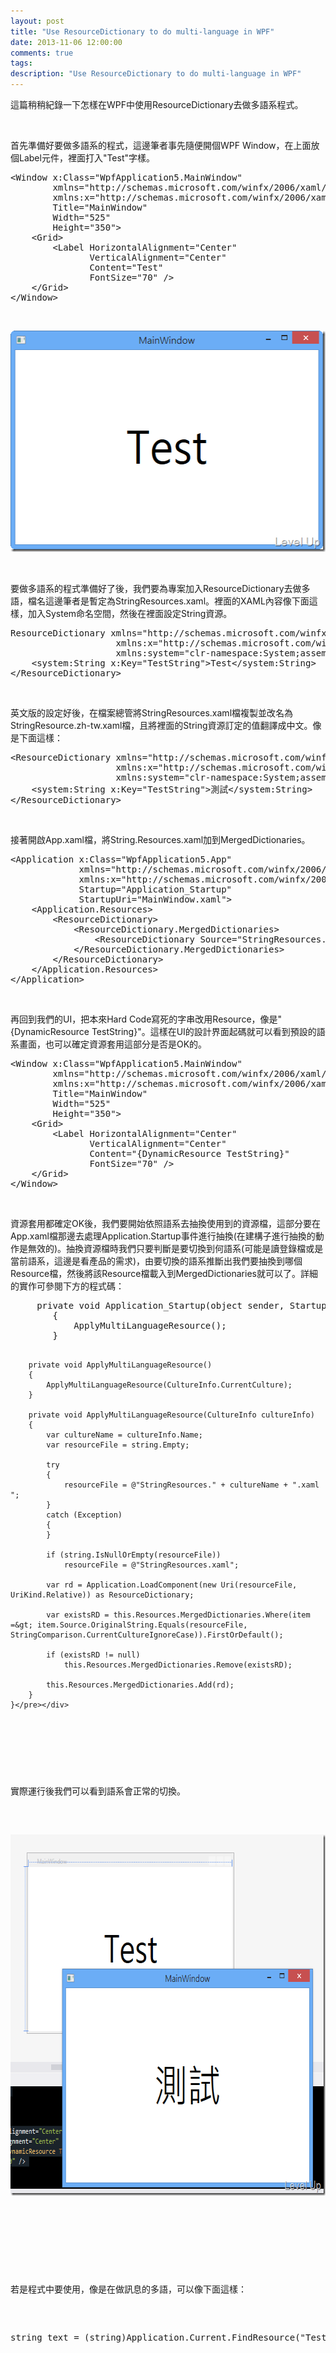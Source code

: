 ```yaml
---
layout: post
title: "Use ResourceDictionary to do multi-language in WPF"
date: 2013-11-06 12:00:00
comments: true
tags: 
description: "Use ResourceDictionary to do multi-language in WPF"
---
```

<p>這篇稍稍紀錄一下怎樣在WPF中使用ResourceDictionary去做多語系程式。</p>  <p> </p>  <p>首先準備好要做多語系的程式，這邊筆者事先隨便開個WPF Window，在上面放個Label元件，裡面打入"Test"字樣。</p>  <p>   </p><div id="scid:812469c5-0cb0-4c63-8c15-c81123a09de7:99638646-f575-42f1-b0c8-1f5675ff1fd2" class="wlWriterSmartContent" style="float: none; padding-bottom: 0px; padding-top: 0px; padding-left: 0px; margin: 0px; display: inline; padding-right: 0px"><pre name="code" class="xml">&lt;Window x:Class="WpfApplication5.MainWindow"
        xmlns="http://schemas.microsoft.com/winfx/2006/xaml/presentation"
        xmlns:x="http://schemas.microsoft.com/winfx/2006/xaml"
        Title="MainWindow"
        Width="525"
        Height="350"&gt;
    &lt;Grid&gt;
        &lt;Label HorizontalAlignment="Center"
               VerticalAlignment="Center"
               Content="Test"
               FontSize="70" /&gt;
    &lt;/Grid&gt;
&lt;/Window&gt;
</pre></div>


<p> </p>

<p><img style="border-top: 0px; border-right: 0px; border-bottom: 0px; border-left: 0px" border="0" alt="image" src="\images\posts\4066d006-7d5c-4080-9dd8-fbe285bc438d\image_thumb_1.png" width="529" height="354" /> </p>

<p> </p>

<p>要做多語系的程式準備好了後，我們要為專案加入ResourceDictionary去做多語，檔名這邊筆者是暫定為StringResources.xaml。裡面的XAML內容像下面這樣，加入System命名空間，然後在裡面設定String資源。</p>

<div id="scid:812469c5-0cb0-4c63-8c15-c81123a09de7:000d1acc-3ccb-4fcc-b114-4a0894ee147b" class="wlWriterSmartContent" style="float: none; padding-bottom: 0px; padding-top: 0px; padding-left: 0px; margin: 0px; display: inline; padding-right: 0px"><pre name="code" class="xml">ResourceDictionary xmlns="http://schemas.microsoft.com/winfx/2006/xaml/presentation"
                    xmlns:x="http://schemas.microsoft.com/winfx/2006/xaml"
                    xmlns:system="clr-namespace:System;assembly=mscorlib"&gt;
    &lt;system:String x:Key="TestString"&gt;Test&lt;/system:String&gt;
&lt;/ResourceDictionary&gt;</pre></div>

<p> </p>

<p>英文版的設定好後，在檔案總管將StringResources.xaml檔複製並改名為StringResource.zh-tw.xaml檔，且將裡面的String資源訂定的值翻譯成中文。像是下面這樣：</p>

<div id="scid:812469c5-0cb0-4c63-8c15-c81123a09de7:da757e07-a1a3-49be-bad5-d836d751799b" class="wlWriterSmartContent" style="float: none; padding-bottom: 0px; padding-top: 0px; padding-left: 0px; margin: 0px; display: inline; padding-right: 0px"><pre name="code" class="xml">&lt;ResourceDictionary xmlns="http://schemas.microsoft.com/winfx/2006/xaml/presentation"
                    xmlns:x="http://schemas.microsoft.com/winfx/2006/xaml"
                    xmlns:system="clr-namespace:System;assembly=mscorlib"&gt;
    &lt;system:String x:Key="TestString"&gt;測試&lt;/system:String&gt;
&lt;/ResourceDictionary&gt;</pre></div>

<p> </p>

<p>接著開啟App.xaml檔，將String.Resources.xaml加到MergedDictionaries。</p>

<div id="scid:812469c5-0cb0-4c63-8c15-c81123a09de7:3e93a8c6-35f0-4ff3-b8ae-870906a52033" class="wlWriterSmartContent" style="float: none; padding-bottom: 0px; padding-top: 0px; padding-left: 0px; margin: 0px; display: inline; padding-right: 0px"><pre name="code" class="xml">&lt;Application x:Class="WpfApplication5.App"
             xmlns="http://schemas.microsoft.com/winfx/2006/xaml/presentation"
             xmlns:x="http://schemas.microsoft.com/winfx/2006/xaml"
             Startup="Application_Startup"
             StartupUri="MainWindow.xaml"&gt;
    &lt;Application.Resources&gt;
        &lt;ResourceDictionary&gt;
            &lt;ResourceDictionary.MergedDictionaries&gt;
                &lt;ResourceDictionary Source="StringResources.xaml" /&gt;
            &lt;/ResourceDictionary.MergedDictionaries&gt;
        &lt;/ResourceDictionary&gt;
    &lt;/Application.Resources&gt;
&lt;/Application&gt;</pre></div>

<p> </p>

<p>再回到我們的UI，把本來Hard Code寫死的字串改用Resource，像是"{DynamicResource TestString}"。這樣在UI的設計界面起碼就可以看到預設的語系畫面，也可以確定資源套用這部分是否是OK的。</p>

<div id="scid:812469c5-0cb0-4c63-8c15-c81123a09de7:6c0432f9-08db-4ae4-a916-c67eeab00af7" class="wlWriterSmartContent" style="float: none; padding-bottom: 0px; padding-top: 0px; padding-left: 0px; margin: 0px; display: inline; padding-right: 0px"><pre name="code" class="xml">&lt;Window x:Class="WpfApplication5.MainWindow"
        xmlns="http://schemas.microsoft.com/winfx/2006/xaml/presentation"
        xmlns:x="http://schemas.microsoft.com/winfx/2006/xaml"
        Title="MainWindow"
        Width="525"
        Height="350"&gt;
    &lt;Grid&gt;
        &lt;Label HorizontalAlignment="Center"
               VerticalAlignment="Center"
               Content="{DynamicResource TestString}"
               FontSize="70" /&gt;
    &lt;/Grid&gt;
&lt;/Window&gt;
</pre></div>

<p> </p>

<p>資源套用都確定OK後，我們要開始依照語系去抽換使用到的資源檔，這部分要在App.xaml檔那邊去處理Application.Startup事件進行抽換(在建構子進行抽換的動作是無效的)。抽換資源檔時我們只要判斷是要切換到何語系(可能是讀登錄檔或是當前語系，這邊是看產品的需求)，由要切換的語系推斷出我們要抽換到哪個Resource檔，然後將該Resource檔載入到MergedDictionaries就可以了。詳細的實作可參閱下方的程式碼：</p>

<div id="scid:812469c5-0cb0-4c63-8c15-c81123a09de7:f1d5afdb-227f-4a98-bc07-ca2d09ff7a2b" class="wlWriterSmartContent" style="float: none; padding-bottom: 0px; padding-top: 0px; padding-left: 0px; margin: 0px; display: inline; padding-right: 0px"><pre name="code" class="xml">		private void Application_Startup(object sender, StartupEventArgs e)
		{
			ApplyMultiLanguageResource();
		}

		private void ApplyMultiLanguageResource()
		{
			ApplyMultiLanguageResource(CultureInfo.CurrentCulture);
		}

		private void ApplyMultiLanguageResource(CultureInfo cultureInfo)
		{
			var cultureName = cultureInfo.Name;
			var resourceFile = string.Empty;

			try
			{
				resourceFile = @"StringResources." + cultureName + ".xaml ";
			}
			catch (Exception)
			{
			}

			if (string.IsNullOrEmpty(resourceFile))
				resourceFile = @"StringResources.xaml";

			var rd = Application.LoadComponent(new Uri(resourceFile, UriKind.Relative)) as ResourceDictionary;

			var existsRD = this.Resources.MergedDictionaries.Where(item =&gt; item.Source.OriginalString.Equals(resourceFile, StringComparison.CurrentCultureIgnoreCase)).FirstOrDefault();

			if (existsRD != null)
				this.Resources.MergedDictionaries.Remove(existsRD);

			this.Resources.MergedDictionaries.Add(rd);
		}
	}</pre></div>

<p> </p>

<p>實際運行後我們可以看到語系會正常的切換。</p>

<p><img style="border-top: 0px; border-right: 0px; border-bottom: 0px; border-left: 0px" border="0" alt="image" src="\images\posts\4066d006-7d5c-4080-9dd8-fbe285bc438d\image_thumb.png" width="659" height="578" /> </p>

<p> </p>

<p>若是程式中要使用，像是在做訊息的多語，可以像下面這樣：</p>

<div id="scid:812469c5-0cb0-4c63-8c15-c81123a09de7:484d79bd-9fba-474d-9f46-148376d7a26f" class="wlWriterSmartContent" style="float: none; padding-bottom: 0px; padding-top: 0px; padding-left: 0px; margin: 0px; display: inline; padding-right: 0px"><pre name="code" class="c#">string text = (string)Application.Current.FindResource("TestString");</pre></div>